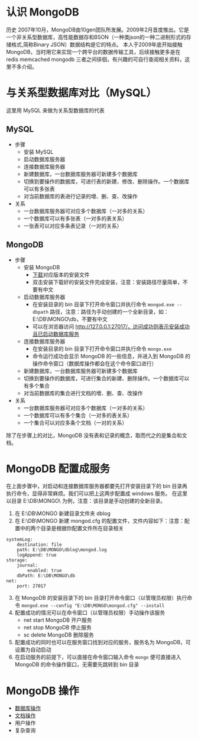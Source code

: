 # 认识 MongoDB
历史 2007年10月，MongoDB由10gen团队所发展。2009年2月首度推出。它是一个非关系型数据库，高性能数据存和BSON（一种类json的一种二进制形式的存储格式,简称Binary JSON）数据结构是它的特点。
本人于2009年底开始接触 MongoDB，当时用它来实现一个跨平台的数据传输工具，后续接触更多是在 redis memcached mongodb 三者之间徘徊，有兴趣的可自行查阅相关资料，这里不多介绍。

# 与关系型数据库对比（MySQL）
这里用 MySQL 来做为关系型数据库的代表
## MySQL
- 步骤
    - 安装 MySQL
    - 启动数据库服务器
    - 连接数据库服务器
    - 新建数据库，一台数据库服务器可新建多个数据库
    - 切换到要操作的数据库，可进行表的新建、修改、删除操作。一个数据库可以有多张表
    - 对当前数据库的表进行记录的增、删、查、改操作
- 关系
    - 一台数据库服务器可对应多个数据库（一对多的关系）
    - 一个数据库可以有多张表（一对多的表关系）
    - 一张表可以对应多条表记录（一对的关系）

## MongoDB
- 步骤
    - 安装 MongoDB
        - [下载](http://www.mongodb.org/downloads)对应版本的安装文件
        - 双击安装下载好的安装文件完成安装，注意：安装路径尽量简单，不要有中文
    - 启动数据库服务器
        - 在安装目录的 bin 目录下打开命令窗口并执行命令 `mongod.exe --dbpath` 路径，注意：路径为手动创建的一个全新目录，如：E:\DB\MONGO\db，不要有中文
        - 可以在浏览器访问 http://127.0.0.1:27017/，访问成功则表示安装成功且已启动数据库服务
    - 连接数据库服务器
        - 在安装目录的 bin 目录下打开命令窗口并执行命令 `mongo.exe`
        - 命令运行成功会显示 MongoDB 的一些信息，并进入到 MongoDB 的操作命令窗口（数据库操作都会在这个命令窗口进行）
    - 新建数据库，一台数据库服务器可新建多个数据库
    - 切换到要操作的数据库，可进行集合的新建、删除操作。一个数据库可以有多个集合
    - 对当前数据库的集合进行文档的增、删、查、改操作
- 关系
    - 一台数据库服务器可对应多个数据库（一对多的关系）
    - 一个数据库可以有多个集合（一对多的表关系）
    - 一个集合可以对应多条个文档（一对的关系）

除了在步骤上的对比，MongoDB 没有表和记录的概念，取而代之的是集合和文档。

# MongoDB 配置成服务
在上面步骤中，对启动和连接数据库服务器都要先打开安装目录下的 bin 目录再执行命令，显得非常麻烦。我们可以把上这两步配置成 windows 服务。
在这里以目录 E:\DB\MONGO\ 为例，注意：该目录是手动创建的全新目录。
1. 在 E:\DB\MONGO 新建目录文件夹 dblog
2. 在 E:\DB\MONGO 新建 mongod.cfg 的配置文件，文件内容如下：注意：配置中的两个目录是根据你配置文件所在目录相关
```
systemLog:
    destination: file
    path: E:\DB\MONGO\dblog\mongod.log
    logAppend: true
storage:
    journal:
        enabled: true
    dbPath: E:\DB\MONGO\db
net:
    port: 27017
```
3. 在 MongoDB 的安装目录下的 bin 目录打开命令窗口（以管理员权限）执行命令 `mongod.exe --config "E:\DB\MONGO\mongod.cfg" --install`
4. 配置成功的情况可以在命令窗口（以管理员权限）手动操作该服务
    - net start MongoDB 开户服务
    - net stop MongoDB 停止服务
    - sc delete MongoDB 删除服务
5. 配置成功的同时也可以在服务窗口找到对应的服务，服务名为 MongoDB，可设置为自动启动
6. 在启动服务的前提下，可以直接在命令窗口输入命令 `mongo` 便可直接进入 MongoDB 的命令操作窗口，无需要先跳转到 bin 目录

# MongoDB 操作
- [数据库操作](https://github.com/dk-lan/mongodb/tree/master/db)
- [文档操作](https://github.com/dk-lan/mongodb/tree/master/collection)
- 用户操作
- 复杂查询